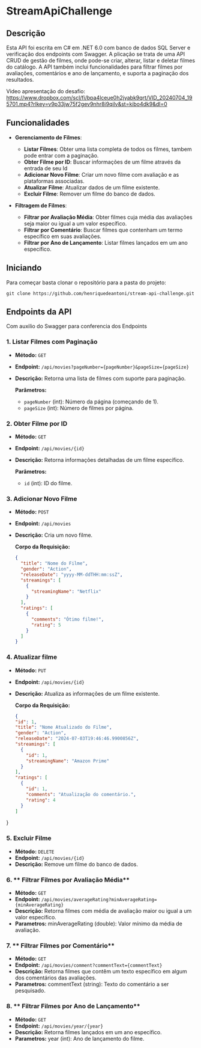 # StreamApiChallenge

## Descrição

Esta API foi escrita em C# em .NET 6.0 com banco de dados SQL Server e verificação dos endpoints com Swagger.
A plicação se trata de uma API CRUD de gestão de filmes, onde pode-se criar, alterar, listar e deletar filmes do catálogo.
A API também inclui funcionalidades para filtrar filmes por avaliações, comentários e ano de lançamento, e suporta a paginação dos resultados.


Video apresentação do desafio:
https://www.dropbox.com/scl/fi/bpa4lceue0h2jyabk9qrt/VID_20240704_195701.mp4?rlkey=v9p33jw75f2gev9nhr8i9qilv&st=kibo4dk9&dl=0



## Funcionalidades

- **Gerenciamento de Filmes**:
  - **Listar Filmes**: Obter uma lista completa de todos os filmes, tambem pode entrar com a paginação.
  - **Obter Filme por ID**: Buscar informações de um filme através da entrada de seu Id
  - **Adicionar Novo Filme**: Criar um novo filme com avaliação e as plataformas associadas.
  - **Atualizar Filme**: Atualizar dados de um filme existente.
  - **Excluir Filme**: Remover um filme do banco de dados.

- **Filtragem de Filmes**:
  - **Filtrar por Avaliação Média**: Obter filmes cuja média das avaliações seja maior ou igual a um valor específico.
  - **Filtrar por Comentário**: Buscar filmes que contenham um termo específico em suas avaliações.
  - **Filtrar por Ano de Lançamento**: Listar filmes lançados em um ano específico.
 
## Iniciando

Para começar basta clonar o repositório para a pasta do projeto:

  `git clone https://github.com/henriquedeantoni/stream-api-challenge.git`

## Endpoints da API

Com auxilio do Swagger para conferencia dos Endpoints

### 1. **Listar Filmes com Paginação**

- **Método:** `GET`
- **Endpoint:** `/api/movies?pageNumber={pageNumber}&pageSize={pageSize}`
- **Descrição:** Retorna uma lista de filmes com suporte para paginação.

  **Parâmetros:**
  - `pageNumber` (int): Número da página (começando de 1).
  - `pageSize` (int): Número de filmes por página.

### 2. **Obter Filme por ID**

- **Método:** `GET`
- **Endpoint:** `/api/movies/{id}`
- **Descrição:** Retorna informações detalhadas de um filme específico.

  **Parâmetros:**
  - `id` (int): ID do filme.

### 3. **Adicionar Novo Filme**

- **Método:** `POST`
- **Endpoint:** `/api/movies`
- **Descrição:** Cria um novo filme.

  **Corpo da Requisição:**

  ```json
  {
    "title": "Nome do Filme",
    "gender": "Action",
    "releaseDate": "yyyy-MM-ddTHH:mm:ssZ",
    "streamings": [
      {
        "streamingName": "Netflix"
      }
    ],
    "ratings": [
      {
        "comments": "Ótimo filme!",
        "rating": 5
      }
    ]
  }

### 4. **Atualizar filme**

- **Método:** `PUT`
- **Endpoint:** `/api/movies/{id}`
- **Descrição:** Atualiza as informações de um filme existente.

  **Corpo da Requisição:**

  ```json
  {
  "id": 1,
  "title": "Nome Atualizado do Filme",
  "gender": "Action",
  "releaseDate": "2024-07-03T19:46:46.9900856Z",
  "streamings": [
    {
      "id": 1,
      "streamingName": "Amazon Prime"
    }
  ],
  "ratings": [
    {
      "id": 1,
      "comments": "Atualização do comentário.",
      "rating": 4
    }
  ]
}

### 5. **Excluir Filme**

- **Método:** `DELETE`
- **Endpoint:** `/api/movies/{id}`
- **Descrição:** Remove um filme do banco de dados.
  
  
### 6. ** Filtrar Filmes por Avaliação Média**

- **Método:** `GET`
- **Endpoint:** `/api/movies/averageRating?minAverageRating={minAverageRating}`
- **Descrição:** Retorna filmes com média de avaliação maior ou igual a um valor específico.
- **Parametros:** minAverageRating (double): Valor mínimo da média de avaliação.
  

### 7. ** Filtrar Filmes por Comentário**

- **Método:** `GET`
- **Endpoint:** `/api/movies/comment?commentText={commentText}`
- **Descrição:** Retorna filmes que contêm um texto específico em algum dos comentários das avaliações.
- **Parametros:** commentText (string): Texto do comentário a ser pesquisado.

  
### 8. ** Filtrar Filmes por Ano de Lançamento**

- **Método:** `GET`
- **Endpoint:** `/api/movies/year/{year}`
- **Descrição:** Retorna filmes lançados em um ano específico.
- **Parametros:** year (int): Ano de lançamento do filme.
